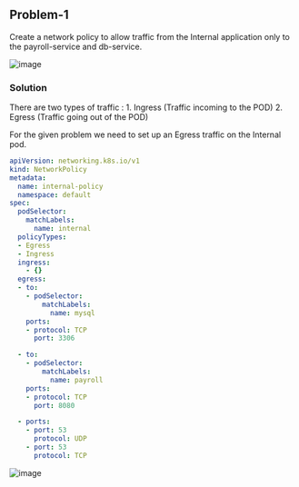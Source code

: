 ## Problem-1
Create a network policy to allow traffic from the Internal application only to the payroll-service and db-service.

![image](https://github.com/MeSabya/Kubernetes/assets/33947539/ec32673f-38f6-41f1-9f84-9f084ce4d8fd)

### Solution
There are two types of traffic :
      1. Ingress (Traffic incoming to the POD)
      2. Egress  (Traffic going out of the POD)

For the given problem we need to set up an Egress traffic on the Internal pod.

```yaml
apiVersion: networking.k8s.io/v1
kind: NetworkPolicy
metadata:
  name: internal-policy
  namespace: default
spec:
  podSelector:
    matchLabels:
      name: internal
  policyTypes:
  - Egress
  - Ingress
  ingress:
    - {}
  egress:
  - to:
    - podSelector:
        matchLabels:
          name: mysql
    ports:
    - protocol: TCP
      port: 3306

  - to:
    - podSelector:
        matchLabels:
          name: payroll
    ports:
    - protocol: TCP
      port: 8080

  - ports:
    - port: 53
      protocol: UDP
    - port: 53
      protocol: TCP
```

![image](https://github.com/MeSabya/Kubernetes/assets/33947539/2c1952a1-2bb9-4e01-b4f2-19c455b8fd0a)







